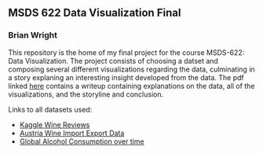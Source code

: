 ## MSDS 622 Data Visualization Final
### Brian Wright


This repository is the home of my final project for the course MSDS-622: Data Visualization. The project consists of choosing a datset and composing several different visualizations regarding the data, culminating in a story explaning an interesting insight developed from the data. The pdf linked [here](https://github.com/brianwright2/msds622_final/blob/master/final_report.pdf) contains a writeup containing explanations on the data, all of the visualizations, and the storyline and conclusion. 


Links to all datasets used:
- [Kaggle Wine Reviews](https://www.kaggle.com/zynicide/wine-reviews)
- [Austria Wine Import Export Data](https://www.austrianwine.com/press-multimedia/statistics/)
- [Global Alcohol Consumption over time](https://ourworldindata.org/alcohol-consumption)

